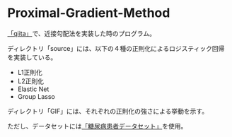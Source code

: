 # Proximal-Gradient-Method

[「qiita」](https://qiita.com/hokuto_HIRANO/items/9750290cb34a3e4570f1)で、近接勾配法を実装した時のプログラム。

ディレクトリ「source」には、以下の４種の正則化によるロジスティック回帰を実装している。

- L1正則化
- L2正則化
- Elastic Net
- Group Lasso

ディレクトリ「GIF」には、それぞれの正則化の強さによる挙動を示す。

ただし、データセットには[「糖尿病患者データセット」](https://gist.githubusercontent.com/ktisha/c21e73a1bd1700294ef790c56c8aec1f/raw/819b69b5736821ccee93d05b51de0510bea00294/pima-indians-diabetes.csv)を使用。
